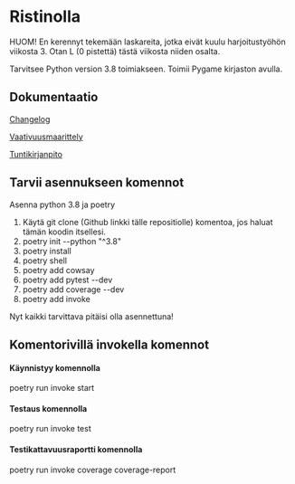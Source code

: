 # Ristinolla

HUOM! En kerennyt tekemään laskareita, jotka eivät kuulu harjoitustyöhön viikosta 3. Otan L (0 pistettä) tästä viikosta niiden osalta.

Tarvitsee Python version 3.8 toimiakseen.
Toimii Pygame kirjaston avulla.

## Dokumentaatio

[Changelog](https://github.com/TatuSorjonen/ot-harjoitustyo/blob/main/maarittelydokumentti/changelog.md)

[Vaativuusmaarittely](https://github.com/TatuSorjonen/ot-harjoitustyo/blob/main/maarittelydokumentti/vaatimusmaarittely.md)

[Tuntikirjanpito](https://github.com/TatuSorjonen/ot-harjoitustyo/blob/main/maarittelydokumentti/tuntikirjanpito.md)

## Tarvii asennukseen komennot

Asenna python 3.8 ja poetry

1. Käytä git clone (Github linkki tälle repositiolle) komentoa, jos haluat tämän koodin itsellesi.
2. poetry init --python "^3.8"
3. poetry install
4. poetry shell
5. poetry add cowsay
6. poetry add pytest --dev
7. poetry add coverage --dev
8. poetry add invoke

Nyt kaikki tarvittava pitäisi olla asennettuna!

## Komentorivillä invokella komennot

#### Käynnistyy komennolla 

poetry run invoke start

#### Testaus komennolla

poetry run invoke test

#### Testikattavuusraportti komennolla

poetry run invoke coverage coverage-report
